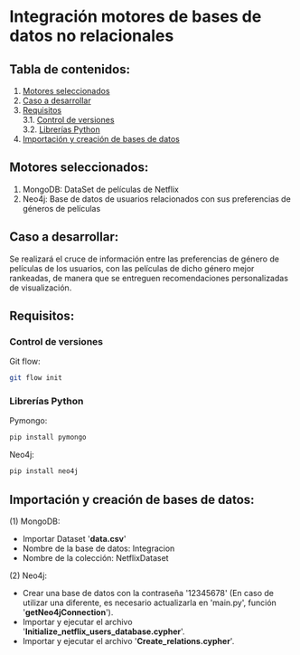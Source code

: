 # Integración motores de bases de datos no relacionales

## Tabla de contenidos:
1. [Motores seleccionados](#motores-seleccionados)
2. [Caso a desarrollar](#caso-a-desarrollar)
3. [Requisitos](#requisitos)  
    3.1. [Control de versiones](#control-de-versiones)  
    3.2. [Librerías Python](#librerias-python)  
4. [Importación y creación de bases de datos](#importacion-y-creacion-de-bases-de-datos)


## Motores seleccionados:

1. MongoDB: DataSet de películas de Netflix
2. Neo4j: Base de datos de usuarios relacionados con sus preferencias de géneros de películas

## Caso a desarrollar:

Se realizará el cruce de información entre las preferencias de género de películas de los usuarios, con las películas de dicho género mejor rankeadas, de manera que se entreguen recomendaciones personalizadas de visualización. 

## Requisitos:

### Control de versiones

Git flow:

```bash
git flow init
```
### Librerías Python

Pymongo:

```bash
pip install pymongo
```
Neo4j:
```bash
pip install neo4j
```

## Importación y creación de bases de datos:

(1) MongoDB:  
- Importar Dataset '__data.csv__'  
- Nombre de la base de datos: Integracion
- Nombre de la colección: NetflixDataset

(2) Neo4j:
- Crear una base de datos con la contraseña '12345678' (En caso de utilizar una diferente, es necesario actualizarla en 'main.py', función '__getNeo4jConnection__').
- Importar y ejecutar el archivo '__Initialize_netflix_users_database.cypher__'.
- Importar y ejecutar el archivo '__Create_relations.cypher__'.
